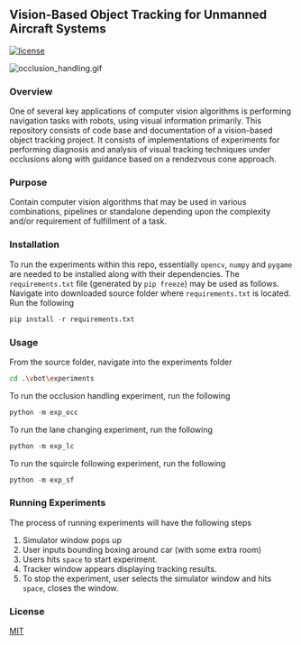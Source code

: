 ## Vision-Based Object Tracking for Unmanned Aircraft Systems

[![license](https://img.shields.io/github/license/mashape/apistatus.svg?maxAge=2592000)](https://github.com/keras-team/keras/blob/master/LICENSE)

![occlusion_handling.gif](./docs/experiment_vids/final_experiments/gifs/occ.gif)

### Overview
One of several key applications of computer vision algorithms is performing navigation tasks with robots, using visual information primarily. This repository consists of code base and documentation of a vision-based object tracking project.
It consists of implementations of experiments for performing diagnosis and analysis of visual tracking techniques under occlusions along with guidance based on a rendezvous cone approach.

### Purpose
Contain computer vision algorithms that may be used in various combinations, pipelines or standalone depending upon the complexity and/or requirement of fulfillment of a task.

### Installation
To run the experiments within this repo, essentially `opencv`, `numpy` and `pygame` are needed to be installed along with their dependencies. The `requirements.txt` file (generated by `pip freeze`) may be used as follows.
Navigate into downloaded source folder where `requirements.txt` is located.
Run the following
```python
pip install -r requirements.txt
```

### Usage
From the source folder, navigate into the experiments folder
```bash
cd .\vbot\experiments
```
To run the occlusion handling experiment, run the following
```python
python -m exp_occ
```
To run the lane changing experiment, run the following
```python
python -m exp_lc
```
To run the squircle following experiment, run the following
```python
python -m exp_sf
```

### Running Experiments
The process of running experiments will have the following steps

1. Simulator window pops up
2. User inputs bounding boxing around car (with some extra room)
3. Users hits `space` to start experiment. 
4. Tracker window appears displaying tracking results.
5. To stop the experiment, user selects the simulator window and hits `space`, closes the window.


<!-- 

### Papers

#### Optical Flow
* **1981**
    * [Determining Optical Flow](http://image.diku.dk/imagecanon/material/HornSchunckOptical_Flow.pdf)
    * [An iterative image registration technique with an application to stereo vision](https://cecas.clemson.edu/~stb/klt/lucas_bruce_d_1981_1.pdf)
* **1993**
    * [Good Features to Track](http://www.ai.mit.edu/courses/6.891/handouts/shi94good.pdf) -->


### License

[MIT](https://github.com/robotic-vision-lab/Vision-Based-Ojbect-Tracking/blob/master/LICENSE)


